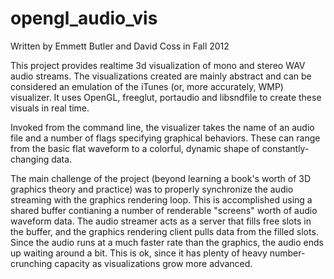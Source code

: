 opengl_audio_vis
================

Written by Emmett Butler and David Coss in Fall 2012

This project provides realtime 3d visualization of mono and stereo WAV audio streams. The visualizations created are mainly abstract and can be considered an emulation of the iTunes (or, more accurately, WMP) visualizer. It uses OpenGL, freeglut, portaudio and libsndfile to create these visuals in real time.

Invoked from the command line, the visualizer takes the name of an audio file and a number of flags specifying graphical behaviors. These can range from the basic flat waveform to a colorful, dynamic shape of constantly-changing data.

The main challenge of the project (beyond learning a book's worth of 3D graphics theory and practice) was to properly synchronize the audio streaming with the graphics rendering loop. This is accomplished using a shared buffer contianing a number of renderable "screens" worth of audio waveform data. The audio streamer acts as a server that fills free slots in the buffer, and the graphics rendering client pulls data from the filled slots. Since the audio runs at a much faster rate than the graphics, the audio ends up waiting around a bit. This is ok, since it has plenty of heavy number-crunching capacity as visualizations grow more advanced.
